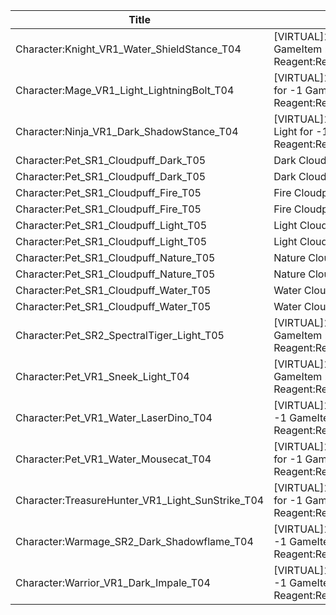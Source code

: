 | Title | Dev Name | Quantity | Currency | Currency Sub Type | Price |
| ----- | -------- | -------- | -------- | ----------------- | ----- |
| Character:Knight_VR1_Water_ShieldStance_T04 | [VIRTUAL]1 x Sir Lancelot for -1 GameItem : Reagent:Reagent_Hero_Event | -1 | GameItem | Reagent:Reagent_Hero_Event | 2000 |
| Character:Mage_VR1_Light_LightningBolt_T04 | [VIRTUAL]1 x Conduit Bright-Burst for -1 GameItem : Reagent:Reagent_Hero_Event | -1 | GameItem | Reagent:Reagent_Hero_Event | 2000 |
| Character:Ninja_VR1_Dark_ShadowStance_T04 | [VIRTUAL]1 x Mistwalker, Fading Light for -1 GameItem : Reagent:Reagent_Hero_Event | -1 | GameItem | Reagent:Reagent_Hero_Event | 2000 |
| Character:Pet_SR1_Cloudpuff_Dark_T05 | Dark Cloudpuff 1 | 1 | GameItem | Reagent:Reagent_SupplyPoints_Elite | 800 |
| Character:Pet_SR1_Cloudpuff_Dark_T05 | Dark Cloudpuff 2 | 1 | GameItem | Reagent:Reagent_SupplyPoints_Elite | 800 |
| Character:Pet_SR1_Cloudpuff_Fire_T05 | Fire Cloudpuff 1 | 1 | GameItem | Reagent:Reagent_SupplyPoints_Elite | 800 |
| Character:Pet_SR1_Cloudpuff_Fire_T05 | Fire Cloudpuff 2 | 1 | GameItem | Reagent:Reagent_SupplyPoints_Elite | 800 |
| Character:Pet_SR1_Cloudpuff_Light_T05 | Light Cloudpuff 1 | 1 | GameItem | Reagent:Reagent_SupplyPoints_Elite | 800 |
| Character:Pet_SR1_Cloudpuff_Light_T05 | Light Cloudpuff 2 | 1 | GameItem | Reagent:Reagent_SupplyPoints_Elite | 800 |
| Character:Pet_SR1_Cloudpuff_Nature_T05 | Nature Cloudpuff 1 | 1 | GameItem | Reagent:Reagent_SupplyPoints_Elite | 800 |
| Character:Pet_SR1_Cloudpuff_Nature_T05 | Nature Cloudpuff 2 | 1 | GameItem | Reagent:Reagent_SupplyPoints_Elite | 800 |
| Character:Pet_SR1_Cloudpuff_Water_T05 | Water Cloudpuff 1 | 1 | GameItem | Reagent:Reagent_SupplyPoints_Elite | 800 |
| Character:Pet_SR1_Cloudpuff_Water_T05 | Water Cloudpuff 2 | 1 | GameItem | Reagent:Reagent_SupplyPoints_Elite | 800 |
| Character:Pet_SR2_SpectralTiger_Light_T05 | [VIRTUAL]1 x Illusory Tiger for -1 GameItem : Reagent:Reagent_SupplyPoints_Elite | -1 | GameItem | Reagent:Reagent_SupplyPoints_Elite | 200 |
| Character:Pet_VR1_Sneek_Light_T04 | [VIRTUAL]1 x Sneek for -1 GameItem : Reagent:Reagent_SupplyPoints_Elite | -1 | GameItem | Reagent:Reagent_SupplyPoints_Elite | 100 |
| Character:Pet_VR1_Water_LaserDino_T04 | [VIRTUAL]1 x Tiny Laser Dino for -1 GameItem : Reagent:Reagent_SupplyPoints_Elite | -1 | GameItem | Reagent:Reagent_SupplyPoints_Elite | 100 |
| Character:Pet_VR1_Water_Mousecat_T04 | [VIRTUAL]1 x Mollyball Mousecat for -1 GameItem : Reagent:Reagent_SupplyPoints_Elite | -1 | GameItem | Reagent:Reagent_SupplyPoints_Elite | 100 |
| Character:TreasureHunter_VR1_Light_SunStrike_T04 | [VIRTUAL]1 x Lightseeker Thalen for -1 GameItem : Reagent:Reagent_Hero_Event | -1 | GameItem | Reagent:Reagent_Hero_Event | 2000 |
| Character:Warmage_SR2_Dark_Shadowflame_T04 | [VIRTUAL]1 x Voidwalker Andre for -1 GameItem : Reagent:Reagent_Hero_Event | -1 | GameItem | Reagent:Reagent_Hero_Event | 5000 |
| Character:Warrior_VR1_Dark_Impale_T04 | [VIRTUAL]1 x Impaler Gang Bao for -1 GameItem : Reagent:Reagent_Hero_Event | -1 | GameItem | Reagent:Reagent_Hero_Event | 2000 |
